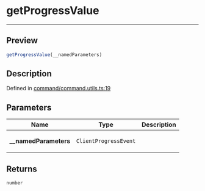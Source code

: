 
      
# getProgressValue

<div class="api-docs__separator" data-reactroot="">

---

</div><div class="api-docs__section">

## Preview

</div><div class="api-docs__preview fn">

```ts
getProgressValue(__namedParameters)
```

</div><div class="api-docs__section">

## Description

</div><div class="api-docs__description"><span class="api-docs__do-not-parse">



</span></div><div class="api-docs__definition">

Defined in [command/command.utils.ts:19](https://github.com/BetterTyped/hyper-fetch/blob/1a97772c/packages/core/src/command/command.utils.ts#L19)

</div><div class="api-docs__section">

## Parameters

</div><div class="api-docs__parameters"><table><thead><tr><th>Name</th><th>Type</th><th>Description</th></tr></thead><tbody><tr param-data="__namedParameters"><td>

**\_\_namedParameters**

</td><td>

`ClientProgressEvent`

</td><td>



</td></tr></tbody></table></div><div class="api-docs__section">

## Returns

</div><div class="api-docs__returns">

```ts
number
```

</div>
